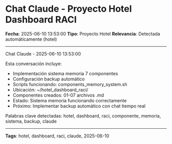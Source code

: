 # Chat Claude - Proyecto Hotel Dashboard RACI
**Fecha**: 2025-06-10 13:53:00
**Tipo**: Proyecto Hotel
**Relevancia**: Detectada automáticamente (hotel)

---

Chat Claude - 2025-06-10 13:53:00

Esta conversación incluye:
- Implementación sistema memoria 7 componentes
- Configuración backup automático
- Scripts funcionando: components_memory_system.sh
- Ubicación: ~/hotel_dashboard_raci/
- Componentes creados: 01-07 archivos .md
- Estado: Sistema memoria funcionando correctamente
- Próximo: Implementar backup automático con chat tiempo real

Palabras clave detectadas: hotel, dashboard, raci, componente, memoria, sistema, backup, claude

---

**Tags**: hotel, dashboard, raci, claude, 2025-06-10

